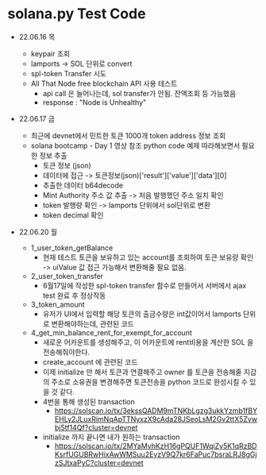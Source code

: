 # solana.py Test Code

- 22.06.16 목
    - keypair 조회
    - lamports -> SOL 단위로 convert
    - spl-token Transfer 시도
    - All That Node free blockchain API 사용 테스트
        - api call 은 늘어나는데, sol transfer가 안됨. 잔액조회 등 가능했음
        - response : "Node is Unhealthy"

- 22.06.17 금
    - 최근에 devnet에서 민트한 토큰 1000개 token address 정보 조회
    - solana bootcamp - Day 1 영상 참조 python code 예제 따라해보면서 필요한 정보 추출
        - 토큰 정보 (json)
        - 데이터에 접근 -> 토큰정보(json)['result']['value']['data'][0]
        - 추출한 데이터 b64decode
        - Mint Authority 주소 값 추출 -> 처음 발행했던 주소 일치 확인
        - token 발행량 확인 -> lamports 단위에서 sol단위로 변환
        - token decimal 확인

- 22.06.20 월
    - 1_user_token_getBalance
        - 현재 테스트 토큰을 보유하고 있는 account를 조회하여 토큰 보유량 확인 -> uiValue 값 접근 가능해서 변환해줄 필요 없음. 
    - 2_user_token_transfer
        - 6월17일에 작성한 spl-token transfer 함수로 만들어서 서버에서 ajax test 완료 후 정상작동
    - 3_token_amount
        - 유저가 UI에서 입력할 해당 토큰의 출금수량은 int값이어서 lamports 단위로 변환해야하는데, 관련된 코드
    - 4_get_min_balance_rent_for_exempt_for_account
        - 새로운 어카운트를 생성해주고, 이 어카운트에 rent비용을 계산한 SOL 을 전송해줘야한다.
        - create_account 에 관련된 코드
        - 이제 initialize 만 해서 토큰과 연결해주고 owner 를 토큰을 전송해줄 지갑의 주소로 소유권을 변경해주면 토큰전송을 python 코드로 완성시킬 수 있을 것 같다.
        - 4번을 통해 생성된 transaction
            - https://solscan.io/tx/3ekssQADM9mTNKbLgzg3ukkYzmb1fBYEHLy2JLuxRimNqApTTNyxzX9cAda28JSeoLsM2Gv2ttX5Zvwbj5tf14Qf?cluster=devnet
        - initialize 까지 끝나면 내가 원하는 transaction
            - https://solscan.io/tx/2MYaMvhKzH16gPQUF1WqiZy5K1qRzBDKsrfUGUBRwHixAwWMSuu2EyzV9Q7kr6FaPuc7bsraLRJ8gGjzSJtxaPyC?cluster=devnet